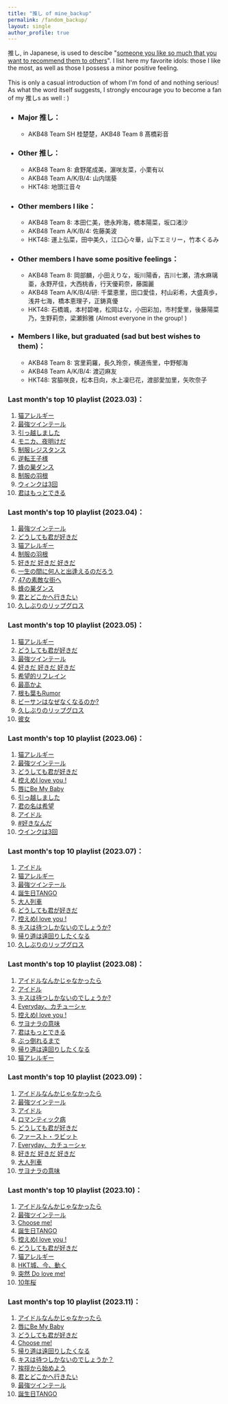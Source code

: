 ```yaml
---
title: "推し of mine_backup"
permalink: /fandom_backup/
layout: single
author_profile: true
---
```


推し, in Japanese, is used to descibe "[someone you like so much that you want to recommend them to others](https://ja.wikipedia.org/wiki/%E6%8E%A8%E3%81%97)". I list here my favorite idols: those I like the most, as well as those I possess a minor positive feeling.  
\
This is only a casual introduction of whom I'm fond of and nothing serious! As what the word itself suggests, I strongly encourage you to become a fan of my 推しs as well : \)  

* ### Major 推し：  
    * AKB48 Team SH 桂楚楚，AKB48 Team 8 髙橋彩音

* ### Other 推し：  
    * AKB48 Team 8: 倉野尾成美，濵咲友菜，小栗有以
    * AKB48 Team A/K/B/4: 山内瑞葵  
    * HKT48: 地頭江音々  

* ### Other members I like：  
    * AKB48 Team 8: 本田仁美，徳永羚海，橋本陽菜，坂口渚沙	
    * AKB48 Team A/K/B/4: 佐藤美波
    * HKT48: 運上弘菜，田中美久，江口心々華，山下エミリー，竹本くるみ

* ### Other members I have some positive feelings：  
    *  AKB48 Team 8: 岡部麟，小田えりな，坂川陽香，吉川七瀬，清水麻璃亜，永野芹佳，大西桃香，行天優莉奈，藤園麗
    * AKB48 Team A/K/B/4/研: 千葉恵里，田口愛佳，村山彩希，大盛真歩，浅井七海，橋本恵理子，正鋳真優
    * HKT48: 石橋颯，本村碧唯，松岡はな，小田彩加，市村愛里，後藤陽菜乃，生野莉奈，梁瀬鈴雅 (Almost everyone in the group! )
    
* ### Members I like, but graduated (sad but best wishes to them)：  
    * AKB48 Team 8: 宮里莉羅，長久玲奈，横道侑里，中野郁海
    * AKB48 Team A/K/B/4: 渡辺麻友
    * HKT48: 宮脇咲良，松本日向，水上凜巳花，渡部愛加里，矢吹奈子




### Last month's top 10 playlist (2023.03)：
1. [猫アレルギー](https://open.spotify.com/track/6MCAUevCAr5U5aQaJK0FOm?si=73bc29b7853a412a)  
2. [最強ツインテール](https://open.spotify.com/track/340UFWReVkIEJRr0nfnl1Y?si=10bf958e12e74551)  
3. [引っ越しました](https://open.spotify.com/track/4waGFpTJwxR3vtyzPDy5an?si=993349ab17764549)  
4. [モニカ、夜明けだ](https://open.spotify.com/track/6v6cdCwyq6EyGsRsqzXWmY?si=bf6d5b5a631141f6)  
5. [制服レジスタンス](https://open.spotify.com/track/1u3pKMPaMnJH4lgl4tSGk3?si=5333d86df3c7413f)  
6. [逆転王子様](https://open.spotify.com/track/2bi2hWZODKa6xq7haBCcrE?si=7537fd3162494a9e)  
7. [蜂の巣ダンス](https://open.spotify.com/track/7cLBuTgnDqzcxUZ3ZUn5lw?si=818e12bd42c9424c)  
8. [制服の羽根](https://open.spotify.com/track/4ALwDLoqKzR6apX7NHG7q4?si=80b6c4ceda21453d)  
9. [ウィンクは3回](https://open.spotify.com/track/2IZOrNDFkxomZqyPlxNPQG?si=b7ed6486133b40b1)  
10. [君はもっとできる](https://open.spotify.com/track/2dgP7Se9sBdETi1eGTrjah?si=0111f45e5fe84d95)  

### Last month's top 10 playlist (2023.04)：
1. [最強ツインテール](https://open.spotify.com/track/340UFWReVkIEJRr0nfnl1Y?si=10bf958e12e74551)  
2. [どうしても君が好きだ](https://open.spotify.com/track/42UvuSbUFiEM7kW2CEkQEN?si=67fb9b4539a443c5)  
3. [猫アレルギー](https://open.spotify.com/track/6MCAUevCAr5U5aQaJK0FOm?si=73bc29b7853a412a)  
4. [制服の羽根](https://open.spotify.com/track/4ALwDLoqKzR6apX7NHG7q4?si=80b6c4ceda21453d)  
5. [好きだ 好きだ 好きだ](https://open.spotify.com/track/4oOFX9plRJ9I0XjXtLsQOb?si=22cb9510fe654623)  
6. [一生の間に何人と出逢えるのだろう](https://open.spotify.com/track/7rmmVnvC8R1br9wDU3A2T8?si=e6d2ff46a0a44d1a)  
7. [47の素敵な街へ](https://open.spotify.com/track/3O61qeWevqN5IJi1GBFOJy?si=1c08f6a33ef24dc3)  
8. [蜂の巣ダンス](https://open.spotify.com/track/7cLBuTgnDqzcxUZ3ZUn5lw?si=818e12bd42c9424c)  
9. [君とどこかへ行きたい](https://open.spotify.com/track/1D3S0QBoxzgXN7NHiz7KC3?si=b14be1dee40746e8)  
10. [久しぶりのリップグロス](https://open.spotify.com/track/6aUuSvVGMMHL15v4d2qWie?si=8231414cc4ed4f4e)  

### Last month's top 10 playlist (2023.05)：
1. [猫アレルギー](https://open.spotify.com/track/6MCAUevCAr5U5aQaJK0FOm)  
2. [どうしても君が好きだ](https://open.spotify.com/track/42UvuSbUFiEM7kW2CEkQEN)  
3. [最強ツインテール](https://open.spotify.com/track/340UFWReVkIEJRr0nfnl1Y)  
4. [好きだ 好きだ 好きだ](https://open.spotify.com/track/4oOFX9plRJ9I0XjXtLsQOb)  
5. [希望的リフレイン](https://open.spotify.com/track/635CphQ5L3dZGLPVZXTT62)  
6. [最高かよ](https://open.spotify.com/track/6wgJfy5bVOhEiKz08YaV64)  
7. [根も葉もRumor](https://open.spotify.com/track/2l0gIK1rMEDPuQUCCZ32yk)  
8. [ビーサンはなぜなくなるのか?](https://open.spotify.com/track/2ojcS6okURPeumd5OZ1bb9)  
9. [久しぶりのリップグロス](https://open.spotify.com/track/6aUuSvVGMMHL15v4d2qWie)  
10. [彼女](https://open.spotify.com/track/756IqF25nTtb4ycuqnEXB1)  

### Last month's top 10 playlist (2023.06)：
1. [猫アレルギー](https://open.spotify.com/track/6MCAUevCAr5U5aQaJK0FOm)  
2. [最強ツインテール](https://open.spotify.com/track/340UFWReVkIEJRr0nfnl1Y)  
3. [どうしても君が好きだ](https://open.spotify.com/track/42UvuSbUFiEM7kW2CEkQEN)  
4. [控えめI love you !](https://open.spotify.com/track/0Zu1VrL45ZEvYYnpOCiPGB)  
5. [唇にBe My Baby](https://open.spotify.com/track/1KdAnonsgEJOzOM6lLWcbf)  
6. [引っ越しました](https://open.spotify.com/track/4waGFpTJwxR3vtyzPDy5an)  
7. [君の名は希望](https://open.spotify.com/track/6v3finV0liJQHlG3op1oy0)  
8. [アイドル](https://open.spotify.com/track/7ovUcF5uHTBRzUpB6ZOmvt)  
9. [#好きなんだ](https://open.spotify.com/track/00hKXSYPI5E92fnC6uRidD)  
10. [ウインクは3回](https://open.spotify.com/track/2IZOrNDFkxomZqyPlxNPQG)  

### Last month's top 10 playlist (2023.07)：
1. [アイドル](https://open.spotify.com/track/7ovUcF5uHTBRzUpB6ZOmvt) 
2. [猫アレルギー](https://open.spotify.com/track/6MCAUevCAr5U5aQaJK0FOm)  
3. [最強ツインテール](https://open.spotify.com/track/340UFWReVkIEJRr0nfnl1Y) 
4. [誕生日TANGO](https://open.spotify.com/track/4nkzmZo6syOK4qOwu1KQsV) 
5. [大人列車](https://open.spotify.com/track/0cgm9YBoylZqjmdhqgjEQh)  
6. [どうしても君が好きだ](https://open.spotify.com/track/42UvuSbUFiEM7kW2CEkQEN)  
7. [控えめI love you !](https://open.spotify.com/track/0Zu1VrL45ZEvYYnpOCiPGB)  
8. [キスは待つしかないのでしょうか?](https://open.spotify.com/track/79WstEMUylIx1atjIXOtRF)  
9. [帰り道は遠回りしたくなる](https://open.spotify.com/track/4RWJxm0Vn83uE0TIhwnABv)  
10. [久しぶりのリップグロス](https://open.spotify.com/track/6aUuSvVGMMHL15v4d2qWie)  

### Last month's top 10 playlist (2023.08)：
1. [アイドルなんかじゃなかったら](https://open.spotify.com/track/0svM1S2Msb3aIfpf2Cf0YT)  
2. [アイドル](https://open.spotify.com/track/7ovUcF5uHTBRzUpB6ZOmvt)  
3. [キスは待つしかないのでしょうか?](https://open.spotify.com/track/79WstEMUylIx1atjIXOtRF)  
4. [Everyday、カチューシャ](https://open.spotify.com/track/6CJ3V6MRmcsjlJHZ48J5Ud)  
5. [控えめI love you !](https://open.spotify.com/track/0Zu1VrL45ZEvYYnpOCiPGB)  
6. [サヨナラの意味](https://open.spotify.com/track/0lU7b9JpuI9RMVqqcJc5kd)  
7. [君はもっとできる](https://open.spotify.com/track/2dgP7Se9sBdETi1eGTrjah)  
8. [ぶっ倒れるまで](https://open.spotify.com/track/2VA1ZF4gg7AZvwnM89d9wi)  
9. [帰り道は遠回りしたくなる](https://open.spotify.com/track/4RWJxm0Vn83uE0TIhwnABv)  
10. [猫アレルギー](https://open.spotify.com/track/6MCAUevCAr5U5aQaJK0FOm)  

### Last month's top 10 playlist (2023.09)：
1. [アイドルなんかじゃなかったら](https://open.spotify.com/track/0svM1S2Msb3aIfpf2Cf0YT)  
2. [最強ツインテール](https://open.spotify.com/track/340UFWReVkIEJRr0nfnl1Y)  
3. [アイドル](https://open.spotify.com/track/7ovUcF5uHTBRzUpB6ZOmvt)  
4. [ロマンティック病](https://open.spotify.com/track/2kv7ZJymU4H8k7mLGhr8rw)  
5. [どうしても君が好きだ](https://open.spotify.com/track/42UvuSbUFiEM7kW2CEkQEN)  
6. [ファースト・ラビット](https://open.spotify.com/track/5bHCy8fPuDEhPmhkc74wzu)
7. [Everyday、カチューシャ](https://open.spotify.com/track/6CJ3V6MRmcsjlJHZ48J5Ud)  
8. [好きだ 好きだ 好きだ](https://open.spotify.com/track/4oOFX9plRJ9I0XjXtLsQOb)  
9. [大人列車](https://open.spotify.com/track/0cgm9YBoylZqjmdhqgjEQh)  
10. [サヨナラの意味](https://open.spotify.com/track/0lU7b9JpuI9RMVqqcJc5kd)  

### Last month's top 10 playlist (2023.10)：
1. [アイドルなんかじゃなかったら](https://open.spotify.com/track/0svM1S2Msb3aIfpf2Cf0YT)  
2. [最強ツインテール](https://open.spotify.com/track/340UFWReVkIEJRr0nfnl1Y)  
3. [Choose me!](https://open.spotify.com/track/42hZPol0ZeU4l37LtIfkzJ)  
4. [誕生日TANGO](https://open.spotify.com/track/4nkzmZo6syOK4qOwu1KQsV)  
5. [控えめI love you !](https://open.spotify.com/track/0Zu1VrL45ZEvYYnpOCiPGB)
6. [どうしても君が好きだ](https://open.spotify.com/track/42UvuSbUFiEM7kW2CEkQEN)  
7. [猫アレルギー](https://open.spotify.com/track/6MCAUevCAr5U5aQaJK0FOm)
8. [HKT城、今、動く](https://open.spotify.com/track/52H50eERzgORnx6PyLPFl4)  
9. [突然 Do love me!](https://open.spotify.com/track/5PmE6alUsOcJw6e1kTtI6z)  
10. [10年桜](https://open.spotify.com/track/7cyxw7Vy1RG64hyhXtNwWK)  

### Last month's top 10 playlist (2023.11)：
1. [アイドルなんかじゃなかったら](https://open.spotify.com/track/0svM1S2Msb3aIfpf2Cf0YT)  
2. [唇にBe My Baby](https://open.spotify.com/track/1KdAnonsgEJOzOM6lLWcbf)  
3. [どうしても君が好きだ](https://open.spotify.com/track/42UvuSbUFiEM7kW2CEkQEN)  
4. [Choose me!](https://open.spotify.com/track/42hZPol0ZeU4l37LtIfkzJ)  
5. [帰り道は遠回りしたくなる](https://open.spotify.com/track/4RWJxm0Vn83uE0TIhwnABv)  
6. [キスは待つしかないのでしょうか？](https://open.spotify.com/track/79WstEMUylIx1atjIXOtRF)  
7. [挨拶から始めよう](https://open.spotify.com/track/0E2RvBloxOfh8qdud3LHF9)  
8. [君とどこかへ行きたい](https://open.spotify.com/track/1D3S0QBoxzgXN7NHiz7KC3)  
9. [最強ツインテール](https://open.spotify.com/track/340UFWReVkIEJRr0nfnl1Y)  
10. [誕生日TANGO](https://open.spotify.com/track/4nkzmZo6syOK4qOwu1KQsV)  